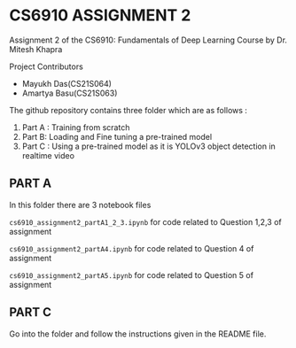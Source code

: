 # CS6910 ASSIGNMENT 2

Assignment 2 of the CS6910: Fundamentals of Deep Learning Course by Dr. Mitesh Khapra

Project Contributors
- Mayukh Das(CS21S064)
- Amartya Basu(CS21S063)

The github repository contains three folder  which are as follows :
1. Part A : Training from scratch 
2. Part B: Loading and Fine tuning a pre-trained model
3. Part C : Using a pre-trained model as it is YOLOv3 object detection in realtime video

## PART A
In this folder there are 3 notebook files 

`cs6910_assignment2_partA1_2_3.ipynb` for code related to Question 1,2,3 of assignment

`cs6910_assignment2_partA4.ipynb` for code related to Question 4 of assignment

`cs6910_assignment2_partA5.ipynb` for code related to Question 5 of assignment

 
 
## PART C
Go into the folder and follow the instructions given in the README file.
